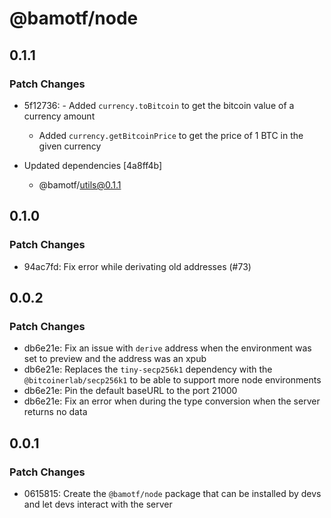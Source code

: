 # @bamotf/node

## 0.1.1

### Patch Changes

- 5f12736: - Added `currency.toBitcoin` to get the bitcoin value of a currency
  amount

  - Added `currency.getBitcoinPrice` to get the price of 1 BTC in the given
    currency

- Updated dependencies [4a8ff4b]
  - @bamotf/utils@0.1.1

## 0.1.0

### Patch Changes

- 94ac7fd: Fix error while derivating old addresses (#73)

## 0.0.2

### Patch Changes

- db6e21e: Fix an issue with `derive` address when the environment was set to
  preview and the address was an xpub
- db6e21e: Replaces the `tiny-secp256k1` dependency with the
  `@bitcoinerlab/secp256k1` to be able to support more node environments
- db6e21e: Pin the default baseURL to the port 21000
- db6e21e: Fix an error when during the type conversion when the server returns
  no data

## 0.0.1

### Patch Changes

- 0615815: Create the `@bamotf/node` package that can be installed by devs and
  let devs interact with the server
